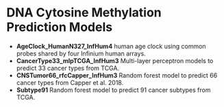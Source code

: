 # DNA Cytosine Methylation Prediction Models

- **AgeClock_HumanN327_InfHum4** human age clock using common probes shared by four Infinium human arrays.
- **CancerType33_mlpTCGA_InfHum3** Multi-layer perceptron models to predict 33 cancer types from TCGA.
- **CNSTumor66_rfcCapper_InfHum3** Random forest model to predict 66 cancer types from Capper et al. 2018.
- **Subtype91** Random forest model to predict 91 cancer subtypes from TCGA.
